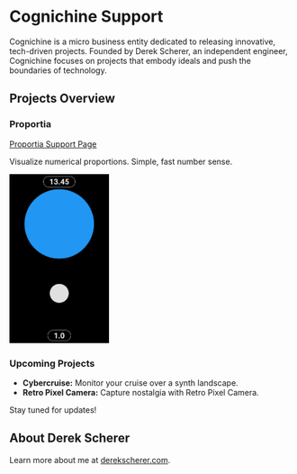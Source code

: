# Cognichine Support

Cognichine is a micro business entity dedicated to releasing innovative, tech-driven projects. Founded by Derek Scherer, an independent engineer, Cognichine focuses on projects that embody ideals and push the boundaries of technology.

## Projects Overview

### Proportia

[Proportia Support Page](https://github.com/Dayruke/Cognichine-Support/Proportia/Proportia.md)

Visualize numerical proportions. Simple, fast number sense.  

<img src="Proportia/proportia-ss.png" alt="Proportia Screenshot" height="300px">

### Upcoming Projects

- **Cybercruise:** Monitor your cruise over a synth landscape.
- **Retro Pixel Camera:** Capture nostalgia with Retro Pixel Camera.

Stay tuned for updates!

## About Derek Scherer

Learn more about me at [derekscherer.com](http://derekscherer.com).
